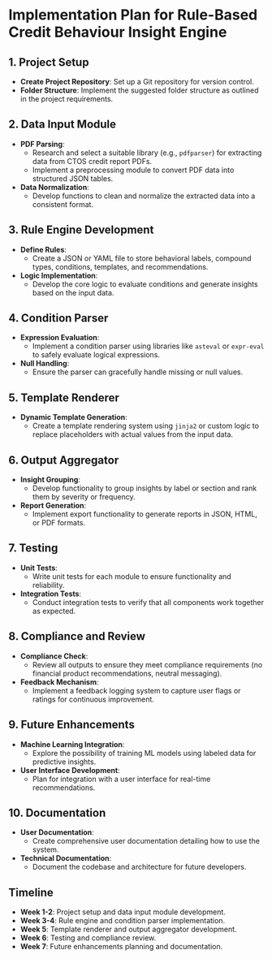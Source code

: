 # Implementation Plan for Rule-Based Credit Behaviour Insight Engine

## 1. Project Setup
- **Create Project Repository**: Set up a Git repository for version control.
- **Folder Structure**: Implement the suggested folder structure as outlined in the project requirements.

## 2. Data Input Module
- **PDF Parsing**: 
  - Research and select a suitable library (e.g., `pdfparser`) for extracting data from CTOS credit report PDFs.
  - Implement a preprocessing module to convert PDF data into structured JSON tables.
- **Data Normalization**: 
  - Develop functions to clean and normalize the extracted data into a consistent format.

## 3. Rule Engine Development
- **Define Rules**: 
  - Create a JSON or YAML file to store behavioral labels, compound types, conditions, templates, and recommendations.
- **Logic Implementation**: 
  - Develop the core logic to evaluate conditions and generate insights based on the input data.

## 4. Condition Parser
- **Expression Evaluation**: 
  - Implement a condition parser using libraries like `asteval` or `expr-eval` to safely evaluate logical expressions.
- **Null Handling**: 
  - Ensure the parser can gracefully handle missing or null values.

## 5. Template Renderer
- **Dynamic Template Generation**: 
  - Create a template rendering system using `jinja2` or custom logic to replace placeholders with actual values from the input data.

## 6. Output Aggregator
- **Insight Grouping**: 
  - Develop functionality to group insights by label or section and rank them by severity or frequency.
- **Report Generation**: 
  - Implement export functionality to generate reports in JSON, HTML, or PDF formats.

## 7. Testing
- **Unit Tests**: 
  - Write unit tests for each module to ensure functionality and reliability.
- **Integration Tests**: 
  - Conduct integration tests to verify that all components work together as expected.

## 8. Compliance and Review
- **Compliance Check**: 
  - Review all outputs to ensure they meet compliance requirements (no financial product recommendations, neutral messaging).
- **Feedback Mechanism**: 
  - Implement a feedback logging system to capture user flags or ratings for continuous improvement.

## 9. Future Enhancements
- **Machine Learning Integration**: 
  - Explore the possibility of training ML models using labeled data for predictive insights.
- **User Interface Development**: 
  - Plan for integration with a user interface for real-time recommendations.

## 10. Documentation
- **User Documentation**: 
  - Create comprehensive user documentation detailing how to use the system.
- **Technical Documentation**: 
  - Document the codebase and architecture for future developers.

## Timeline
- **Week 1-2**: Project setup and data input module development.
- **Week 3-4**: Rule engine and condition parser implementation.
- **Week 5**: Template renderer and output aggregator development.
- **Week 6**: Testing and compliance review.
- **Week 7**: Future enhancements planning and documentation.
